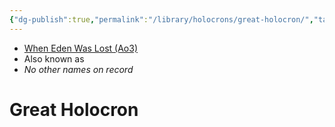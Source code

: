```yaml
---
{"dg-publish":true,"permalink":"/library/holocrons/great-holocron/","tags":["holocron","unfinished"],"noteIcon":"saber1"}
---
```


- [When Eden Was Lost (Ao3)](https://archiveofourown.org/works/19334440/chapters/45992584)
- Also known as
- *No other names on record*
# Great Holocron


